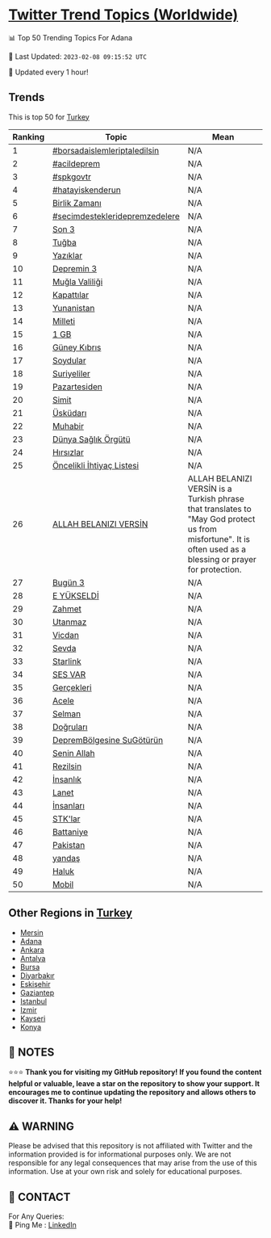 [Twitter Trend Topics (Worldwide)](https://github.com/ErcinDedeoglu/Twitter-Trend-Topics)
==========


📊 Top 50 Trending Topics For Adana

📆 Last Updated: `2023-02-08 09:15:52 UTC`

🔧 Updated every 1 hour!


## Trends

This is top 50 for [Turkey](</Turkey>)

| Ranking | Topic | Mean |
| ------- | ------------ | ------------ |
| 1 | [#borsadaislemleriptaledilsin](http://twitter.com/search?q=%23borsadaislemleriptaledilsin) | N/A |
| 2 | [#acildeprem](http://twitter.com/search?q=%23acildeprem) | N/A |
| 3 | [#spkgovtr](http://twitter.com/search?q=%23spkgovtr) | N/A |
| 4 | [#hatayiskenderun](http://twitter.com/search?q=%23hatayiskenderun) | N/A |
| 5 | [Birlik Zamanı](http://twitter.com/search?q=Birlik+Zaman%c4%b1) | N/A |
| 6 | [#secimdestekleridepremzedelere](http://twitter.com/search?q=%23secimdestekleridepremzedelere) | N/A |
| 7 | [Son 3](http://twitter.com/search?q=Son+3) | N/A |
| 8 | [Tuğba](http://twitter.com/search?q=Tu%c4%9fba) | N/A |
| 9 | [Yazıklar](http://twitter.com/search?q=Yaz%c4%b1klar) | N/A |
| 10 | [Depremin 3](http://twitter.com/search?q=Depremin+3) | N/A |
| 11 | [Muğla Valiliği](http://twitter.com/search?q=Mu%c4%9fla+Valili%c4%9fi) | N/A |
| 12 | [Kapattılar](http://twitter.com/search?q=Kapatt%c4%b1lar) | N/A |
| 13 | [Yunanistan](http://twitter.com/search?q=Yunanistan) | N/A |
| 14 | [Milleti](http://twitter.com/search?q=Milleti) | N/A |
| 15 | [1 GB](http://twitter.com/search?q=1+GB) | N/A |
| 16 | [Güney Kıbrıs](http://twitter.com/search?q=G%c3%bcney+K%c4%b1br%c4%b1s) | N/A |
| 17 | [Soydular](http://twitter.com/search?q=Soydular) | N/A |
| 18 | [Suriyeliler](http://twitter.com/search?q=Suriyeliler) | N/A |
| 19 | [Pazartesiden](http://twitter.com/search?q=Pazartesiden) | N/A |
| 20 | [Simit](http://twitter.com/search?q=Simit) | N/A |
| 21 | [Üsküdarı](http://twitter.com/search?q=%c3%9csk%c3%bcdar%c4%b1) | N/A |
| 22 | [Muhabir](http://twitter.com/search?q=Muhabir) | N/A |
| 23 | [Dünya Sağlık Örgütü](http://twitter.com/search?q=D%c3%bcnya+Sa%c4%9fl%c4%b1k+%c3%96rg%c3%bct%c3%bc) | N/A |
| 24 | [Hırsızlar](http://twitter.com/search?q=H%c4%b1rs%c4%b1zlar) | N/A |
| 25 | [Öncelikli İhtiyaç Listesi](http://twitter.com/search?q=%c3%96ncelikli+%c4%b0htiya%c3%a7+Listesi) | N/A |
| 26 | [ALLAH BELANIZI VERSİN](http://twitter.com/search?q=ALLAH+BELANIZI+VERS%c4%b0N) | ALLAH BELANIZI VERSİN is a Turkish phrase that translates to "May God protect us from misfortune". It is often used as a blessing or prayer for protection. |
| 27 | [Bugün 3](http://twitter.com/search?q=Bug%c3%bcn+3) | N/A |
| 28 | [E YÜKSELDİ](http://twitter.com/search?q=E+Y%c3%9cKSELD%c4%b0) | N/A |
| 29 | [Zahmet](http://twitter.com/search?q=Zahmet) | N/A |
| 30 | [Utanmaz](http://twitter.com/search?q=Utanmaz) | N/A |
| 31 | [Vicdan](http://twitter.com/search?q=Vicdan) | N/A |
| 32 | [Sevda](http://twitter.com/search?q=Sevda) | N/A |
| 33 | [Starlink](http://twitter.com/search?q=Starlink) | N/A |
| 34 | [SES VAR](http://twitter.com/search?q=SES+VAR) | N/A |
| 35 | [Gerçekleri](http://twitter.com/search?q=Ger%c3%a7ekleri) | N/A |
| 36 | [Acele](http://twitter.com/search?q=Acele) | N/A |
| 37 | [Selman](http://twitter.com/search?q=Selman) | N/A |
| 38 | [Doğruları](http://twitter.com/search?q=Do%c4%9frular%c4%b1) | N/A |
| 39 | [DepremBölgesine SuGötürün](http://twitter.com/search?q=DepremB%c3%b6lgesine+SuG%c3%b6t%c3%bcr%c3%bcn) | N/A |
| 40 | [Senin Allah](http://twitter.com/search?q=Senin+Allah) | N/A |
| 41 | [Rezilsin](http://twitter.com/search?q=Rezilsin) | N/A |
| 42 | [İnsanlık](http://twitter.com/search?q=%c4%b0nsanl%c4%b1k) | N/A |
| 43 | [Lanet](http://twitter.com/search?q=Lanet) | N/A |
| 44 | [İnsanları](http://twitter.com/search?q=%c4%b0nsanlar%c4%b1) | N/A |
| 45 | [STK'lar](http://twitter.com/search?q=STK%27lar) | N/A |
| 46 | [Battaniye](http://twitter.com/search?q=Battaniye) | N/A |
| 47 | [Pakistan](http://twitter.com/search?q=Pakistan) | N/A |
| 48 | [yandaş](http://twitter.com/search?q=yanda%c5%9f) | N/A |
| 49 | [Haluk](http://twitter.com/search?q=Haluk) | N/A |
| 50 | [Mobil](http://twitter.com/search?q=Mobil) | N/A |



## Other Regions in [Turkey](</Turkey>)

* [Mersin](</Turkey/Mersin.md>)
* [Adana](</Turkey/Adana.md>)
* [Ankara](</Turkey/Ankara.md>)
* [Antalya](</Turkey/Antalya.md>)
* [Bursa](</Turkey/Bursa.md>)
* [Diyarbakır](</Turkey/Diyarbakır.md>)
* [Eskişehir](</Turkey/Eskişehir.md>)
* [Gaziantep](</Turkey/Gaziantep.md>)
* [Istanbul](</Turkey/Istanbul.md>)
* [Izmir](</Turkey/Izmir.md>)
* [Kayseri](</Turkey/Kayseri.md>)
* [Konya](</Turkey/Konya.md>)



## 📝 NOTES

⭐⭐⭐ **Thank you for visiting my GitHub repository! If you found the content helpful or valuable, leave a star on the repository to show your support. It encourages me to continue updating the repository and allows others to discover it. Thanks for your help!**


## ⚠️ WARNING

Please be advised that this repository is not affiliated with Twitter and the information provided is for informational purposes only. We are not responsible for any legal consequences that may arise from the use of this information. Use at your own risk and solely for educational purposes.


## 📨 CONTACT

 For Any Queries:  
            🏓 Ping Me : [LinkedIn](https://www.linkedin.com/in/ercindedeoglu/)
